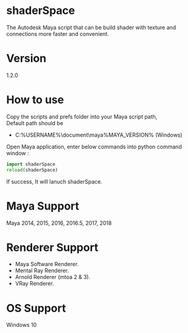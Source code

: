 # shaderSpace

The Autodesk Maya script that can be build shader with texture and connections more faster and convenient.

# Version

1.2.0

# How to use

Copy the scripts and prefs folder into your Maya script path,  
Default path should be 

+ C:\%USERNAME%\document\maya\%MAYA_VERSION% (Windows)

Open Maya application, enter below commands into python command window :  

```python
import shaderSpace
reload(shaderSpace)
```

If success, It will lanuch shaderSpace.

# Maya Support

Maya 2014, 2015, 2016, 2016.5, 2017, 2018

# Renderer Support

+ Maya Software Renderer.
+ Mental Ray Renderer.
+ Arnold Renderer (mtoa 2 & 3).
+ VRay Renderer.

# OS Support

Windows 10
